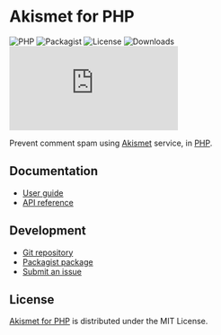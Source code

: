 # Akismet for PHP
![PHP](https://badgen.net/packagist/php/cedx/akismet) ![Packagist](https://badgen.net/packagist/v/cedx/akismet) ![License](https://badgen.net/packagist/license/cedx/akismet) ![Downloads](https://badgen.net/packagist/dt/cedx/akismet) ![Coverage](https://badgen.net/codecov/c/github/cedx/akismet.php)

Prevent comment spam using [Akismet](https://akismet.com) service, in [PHP](https://www.php.net).

## Documentation
- [User guide](https://docs.belin.io/akismet.php)
- [API reference](https://docs.belin.io/akismet.php/api)

## Development
- [Git repository](https://github.com/cedx/akismet.php)
- [Packagist package](https://packagist.org/packages/cedx/akismet)
- [Submit an issue](https://github.com/cedx/akismet.php/issues)

## License
[Akismet for PHP](https://docs.belin.io/akismet.php) is distributed under the MIT License.
